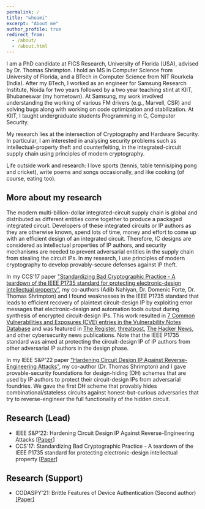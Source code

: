 ```yaml
---
permalink: /
title: "whoami"
excerpt: "About me"
author_profile: true
redirect_from: 
  - /about/
  - /about.html
---
```


I am a PhD candidate at FICS Research, University of Florida (USA), advised by Dr. Thomas Shrimpton. I hold an MS in Computer Science from University of Florida, and a BTech in Computer Science from NIT Rourkela (India). After my BTech, I worked as an engineer for Samsung Research Institute, Noida for two years followed by a two year teaching stint at KIIT, Bhubaneswar (my hometown). At Samsung, my work involved understanding the working of various FM drivers (e.g., Marvell, CSR) and solving bugs along with working on code optimization and stabilization. At KIIT, I taught  undergraduate students Programming in C, Computer Security.

My research lies at the intersection of Cryptography and Hardware Security. In particular, I am interested in analysing security problems such as intellectual-property theft and counterfeiting, in the integrated-circuit supply chain using principles of modern cryptography.

Life outside work and research: I love sports (tennis, table tennis/ping pong and cricket), write poems and songs occasionally, and like cooking (of course, eating too).

## More about my research
The modern multi-billion-dollar integrated-circuit supply chain is global and distributed as different entities come together to produce a packaged integrated circuit. Developers of these integrated circuits or IP authors as they are otherwise known, spend lots of time, money and effort to come up with an efficient design of an integrated circuit. Therefore, IC designs are considered as intellectual properties of IP authors, and security mechanisms are needed to prevent adversarial entities in the supply chain from stealing the circuit IPs. In my research, I use principles of modern cryptography to develop provably-secure defenses against IP theft.

<!-- A counterfeit electronic component is an electronic part that deviates from a legitimate part in terms of ownership, specification, functionality and performance. Production of counterfeit chips is a longstanding problem that remains on the rise. Economic loss due to counterfeiting has been reported as high as $169 billion. Considering the scale and impact of the counterfeit market, there is a need of designing techniques that prevent counterfeiting in every stage of the integrated-circuit supply chain. Researchers have been making significant efforts to provide solutions using cryptography. But, a lack of formal treatment in terms of modern cryptography leaves gaping holes in the existing solutions. My research is aimed at closing some of these holes (and finding new holes, if any) in a systematic and principled way.  -->

In my CCS'17 paper ["Standardizing Bad Cryptographic Practice - A teardown of the IEEE P1735 standard for protecting electronic-design intellectual property"](https://acmccs.github.io/papers/p1533-chhotarayA.pdf), my co-authors (Adib Nahiyan, Dr. Domenic Forte, Dr. Thomas Shrimpton) and I found weaknesses in the IEEE P1735 standard that leads to efficient recovery of  plaintext circuit-design IP by  exploiting error messages that electronic-design and automation tools output during synthesis of encrypted circuit-design IPs. This work resulted in [7 Common Vulnerabilities and Exposures (CVE) entries in the Vulnerability Notes Database](http://www.kb.cert.org/vuls/id/739007) and was featured in [The Register](https://www.theregister.co.uk/2017/11/07/ieee_p1735_chip_design_insecurity/), [threatpost](https://threatpost.com/us-cert-warns-of-crypto-bugs-in-ieee-standard/128784/), [The Hacker News](https://thehackernews.com/2017/11/ieee-p1735-ip-encryption.html), and other cybersecurity news publications. Note that the IEEE P1735 standard was aimed at protecting the circuit-design IP of IP authors from other adversarial IP authors in the design phase.

In my IEEE S&P'22 paper ["Hardening Circuit Design IP Against Reverse-Engineering Attacks"](https://eprint.iacr.org/2021/456.pdf), my co-author (Dr. Thomas Shrimpton) and I gave provable-security foundations for design-hiding (DH) schemes that are used by IP authors to protect their circuit-design IPs from  adversarial foundries. We gave the first DH scheme that provably hides combinational/stateless circuits against honest-but-curious adversaries that try to reverse-engineer the full functionality of the hidden circuit.

## Research (Lead)
- IEEE S&P'22: Hardening Circuit Design IP Against Reverse-Engineering Attacks [[Paper]](https://eprint.iacr.org/2021/456.pdf)
- CCS'17: Standardizing Bad Cryptographic Practice - A teardown of the IEEE P1735 standard for protecting electronic-design intellectual property [[Paper]](https://acmccs.github.io/papers/p1533-chhotarayA.pdf)

## Research (Support)
- CODASPY'21: Brittle Features of Device Authentication (Second author) [[Paper]](https://dl.acm.org/doi/abs/10.1145/3422337.3447842)
